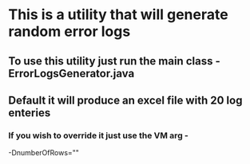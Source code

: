 # This is a utility that will generate random error logs
## To use this utility just run the main class - ErrorLogsGenerator.java
## Default it will produce an excel file with 20 log enteries
### If you wish to override it just use the VM arg - 
  -DnumberOfRows="<desired number of rows>"
